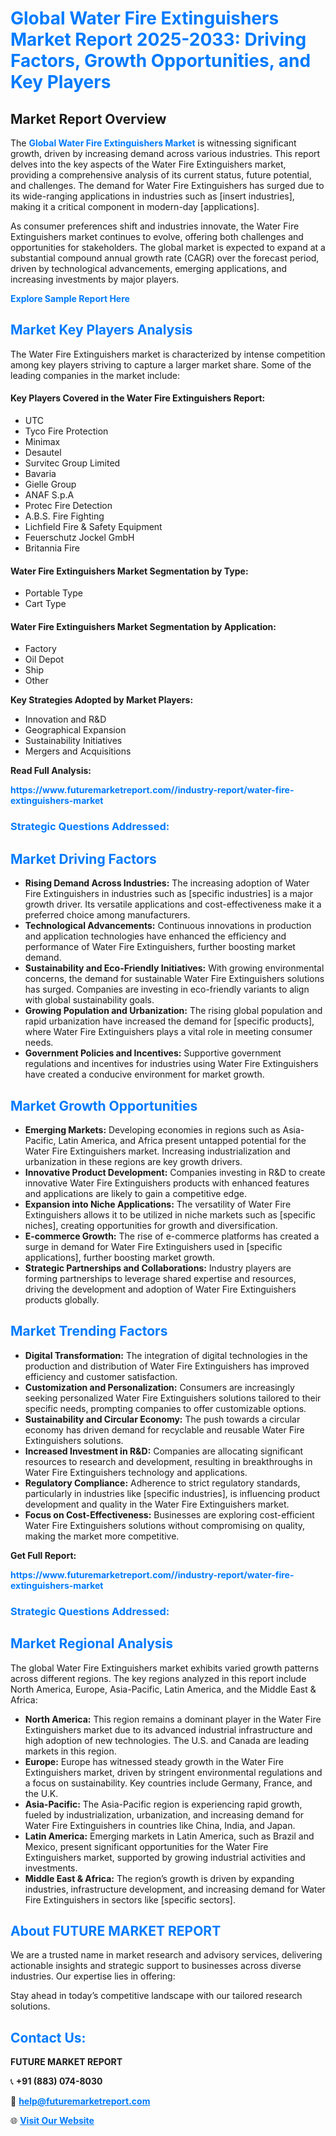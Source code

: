 <h1 style="color: #007BFF;">Global Water Fire Extinguishers Market Report 2025-2033: Driving Factors, Growth Opportunities, and Key Players</h1>

<section id="overview">
<h2>Market Report Overview</h2>
<p>The <a href="https://www.futuremarketreport.com//industry-report/water-fire-extinguishers-market" style="color: #007BFF; text-decoration: none;"><strong>Global Water Fire Extinguishers Market</strong></a> is witnessing significant growth, driven by increasing demand across various industries. This report delves into the key aspects of the Water Fire Extinguishers market, providing a comprehensive analysis of its current status, future potential, and challenges. The demand for Water Fire Extinguishers has surged due to its wide-ranging applications in industries such as [insert industries], making it a critical component in modern-day [applications].</p>
<p>As consumer preferences shift and industries innovate, the Water Fire Extinguishers market continues to evolve, offering both challenges and opportunities for stakeholders. The global market is expected to expand at a substantial compound annual growth rate (CAGR) over the forecast period, driven by technological advancements, emerging applications, and increasing investments by major players.</p>
</section>

<section id="overview">
<p><a href="https://www.futuremarketreport.com//request-sample/reportId=89274" style="color: #007BFF; text-decoration: none;"><strong>Explore Sample Report Here</strong></a></p>
</section>

<section id="key-players">
<h2 style="color: #007BFF;">Market Key Players Analysis</h2>
<p>The Water Fire Extinguishers market is characterized by intense competition among key players striving to capture a larger market share. Some of the leading companies in the market include:</p>
<h4>Key Players Covered in the Water Fire Extinguishers Report:</h4>
<ul><li>UTC</li><li>Tyco Fire Protection</li><li>Minimax</li><li>Desautel</li><li>Survitec Group Limited</li><li>Bavaria</li><li>Gielle Group</li><li>ANAF S.p.A</li><li>Protec Fire Detection</li><li>A.B.S. Fire Fighting</li><li>Lichfield Fire &amp; Safety Equipment</li><li>Feuerschutz Jockel GmbH</li><li>Britannia Fire</li></ul>
<h4>Water Fire Extinguishers Market Segmentation by Type:</h4>
<ul><li>Portable Type</li><li>Cart Type</li></ul>

<h4>Water Fire Extinguishers Market Segmentation by Application:</h4>
<ul><li>Factory</li><li>Oil Depot</li><li>Ship</li><li>Other</li></ul>
<p><strong>Key Strategies Adopted by Market Players:</strong></p>
<ul>
<li>Innovation and R&D</li>
<li>Geographical Expansion</li>
<li>Sustainability Initiatives</li>
<li>Mergers and Acquisitions</li>
</ul>
</section>

<section>
<p><strong>Read Full Analysis: </strong></p><a href="https://www.futuremarketreport.com//industry-report/water-fire-extinguishers-market" style="color: #007BFF; text-decoration: none;"><strong>https://www.futuremarketreport.com//industry-report/water-fire-extinguishers-market</strong></a>
<h3 style="color: #007BFF;">Strategic Questions Addressed:</h3>
</section>

<section id="driving-factors">
<h2 style="color: #007BFF;">Market Driving Factors</h2>
<ul>
<li><strong>Rising Demand Across Industries:</strong> The increasing adoption of Water Fire Extinguishers in industries such as [specific industries] is a major growth driver. Its versatile applications and cost-effectiveness make it a preferred choice among manufacturers.</li>
<li><strong>Technological Advancements:</strong> Continuous innovations in production and application technologies have enhanced the efficiency and performance of Water Fire Extinguishers, further boosting market demand.</li>
<li><strong>Sustainability and Eco-Friendly Initiatives:</strong> With growing environmental concerns, the demand for sustainable Water Fire Extinguishers solutions has surged. Companies are investing in eco-friendly variants to align with global sustainability goals.</li>
<li><strong>Growing Population and Urbanization:</strong> The rising global population and rapid urbanization have increased the demand for [specific products], where Water Fire Extinguishers plays a vital role in meeting consumer needs.</li>
<li><strong>Government Policies and Incentives:</strong> Supportive government regulations and incentives for industries using Water Fire Extinguishers have created a conducive environment for market growth.</li>
</ul>
</section>

<section id="growth-opportunities">
<h2 style="color: #007BFF;">Market Growth Opportunities</h2>
<ul>
<li><strong>Emerging Markets:</strong> Developing economies in regions such as Asia-Pacific, Latin America, and Africa present untapped potential for the Water Fire Extinguishers market. Increasing industrialization and urbanization in these regions are key growth drivers.</li>
<li><strong>Innovative Product Development:</strong> Companies investing in R&D to create innovative Water Fire Extinguishers products with enhanced features and applications are likely to gain a competitive edge.</li>
<li><strong>Expansion into Niche Applications:</strong> The versatility of Water Fire Extinguishers allows it to be utilized in niche markets such as [specific niches], creating opportunities for growth and diversification.</li>
<li><strong>E-commerce Growth:</strong> The rise of e-commerce platforms has created a surge in demand for Water Fire Extinguishers used in [specific applications], further boosting market growth.</li>
<li><strong>Strategic Partnerships and Collaborations:</strong> Industry players are forming partnerships to leverage shared expertise and resources, driving the development and adoption of Water Fire Extinguishers products globally.</li>
</ul>
</section>

<section id="trending-factors">
<h2 style="color: #007BFF;">Market Trending Factors</h2>
<ul>
<li><strong>Digital Transformation:</strong> The integration of digital technologies in the production and distribution of Water Fire Extinguishers has improved efficiency and customer satisfaction.</li>
<li><strong>Customization and Personalization:</strong> Consumers are increasingly seeking personalized Water Fire Extinguishers solutions tailored to their specific needs, prompting companies to offer customizable options.</li>
<li><strong>Sustainability and Circular Economy:</strong> The push towards a circular economy has driven demand for recyclable and reusable Water Fire Extinguishers solutions.</li>
<li><strong>Increased Investment in R&D:</strong> Companies are allocating significant resources to research and development, resulting in breakthroughs in Water Fire Extinguishers technology and applications.</li>
<li><strong>Regulatory Compliance:</strong> Adherence to strict regulatory standards, particularly in industries like [specific industries], is influencing product development and quality in the Water Fire Extinguishers market.</li>
<li><strong>Focus on Cost-Effectiveness:</strong> Businesses are exploring cost-efficient Water Fire Extinguishers solutions without compromising on quality, making the market more competitive.</li>
</ul>
</section>

<section>
<p><strong>Get Full Report: </strong></p><a href="https://www.futuremarketreport.com//industry-report/water-fire-extinguishers-market" style="color: #007BFF; text-decoration: none;"><strong>https://www.futuremarketreport.com//industry-report/water-fire-extinguishers-market</strong></a>
<h3 style="color: #007BFF;">Strategic Questions Addressed:</h3>
</section>


<section id="regional-analysis">
<h2 style="color: #007BFF;">Market Regional Analysis</h2>
<p>The global Water Fire Extinguishers market exhibits varied growth patterns across different regions. The key regions analyzed in this report include North America, Europe, Asia-Pacific, Latin America, and the Middle East & Africa:</p>
<ul>
<li><strong>North America:</strong> This region remains a dominant player in the Water Fire Extinguishers market due to its advanced industrial infrastructure and high adoption of new technologies. The U.S. and Canada are leading markets in this region.</li>
<li><strong>Europe:</strong> Europe has witnessed steady growth in the Water Fire Extinguishers market, driven by stringent environmental regulations and a focus on sustainability. Key countries include Germany, France, and the U.K.</li>
<li><strong>Asia-Pacific:</strong> The Asia-Pacific region is experiencing rapid growth, fueled by industrialization, urbanization, and increasing demand for Water Fire Extinguishers in countries like China, India, and Japan.</li>
<li><strong>Latin America:</strong> Emerging markets in Latin America, such as Brazil and Mexico, present significant opportunities for the Water Fire Extinguishers market, supported by growing industrial activities and investments.</li>
<li><strong>Middle East & Africa:</strong> The region’s growth is driven by expanding industries, infrastructure development, and increasing demand for Water Fire Extinguishers in sectors like [specific sectors].</li>
</ul>
</section>

<footer>
<h2 style="color: #007BFF;">About FUTURE MARKET REPORT</h2>
<p>We are a trusted name in market research and advisory services, delivering actionable insights and strategic support to businesses across diverse industries. Our expertise lies in offering:</p>

<p>Stay ahead in today’s competitive landscape with our tailored research solutions.</p>

<h2 style="color: #007BFF;">Contact Us:</h2>
<p><strong>FUTURE MARKET REPORT</strong></p>
<p>📞 <strong>+91 (883) 074-8030</strong></p>
<p>📧 <strong><a href="mailto:help@futuremarketreport.com" style="color: #007BFF;">help@futuremarketreport.com</a></strong></p>
<p>🌐 <strong><a href="https://www.futuremarketreport.com/" style="color: #007BFF;">Visit Our Website</a></strong></p>
</footer>